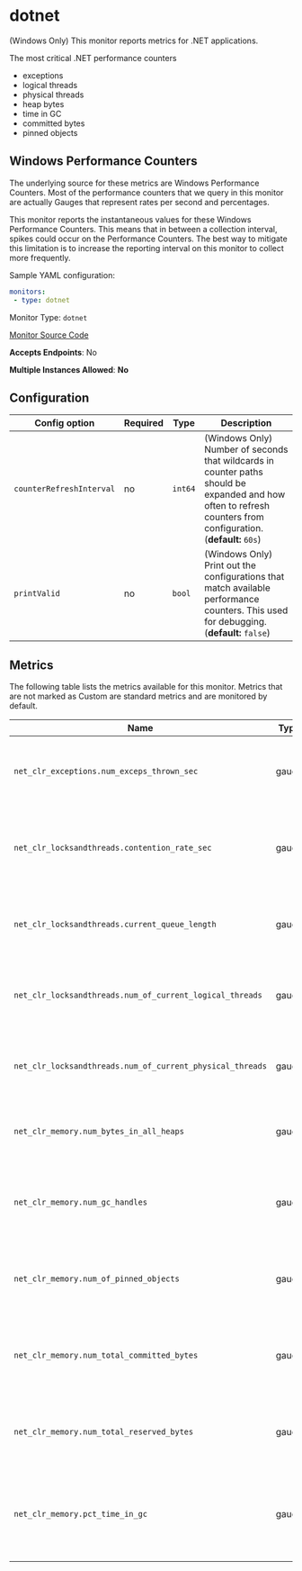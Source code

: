 <!--- GENERATED BY gomplate from scripts/docs/monitor-page.md.tmpl --->

# dotnet

(Windows Only) This monitor reports metrics for .NET applications.

The most critical .NET performance counters
* exceptions
* logical threads
* physical threads
* heap bytes
* time in GC
* committed bytes
* pinned objects

## Windows Performance Counters
The underlying source for these metrics are Windows Performance Counters.
Most of the performance counters that we query in this monitor are actually Gauges
that represent rates per second and percentages.

This monitor reports the instantaneous values for these Windows Performance Counters.
This means that in between a collection interval, spikes could occur on the
Performance Counters.  The best way to mitigate this limitation is to increase
the reporting interval on this monitor to collect more frequently.

Sample YAML configuration:

```yaml
monitors:
 - type: dotnet
```


Monitor Type: `dotnet`

[Monitor Source Code](https://github.com/signalfx/signalfx-agent/tree/master/internal/monitors/dotnet)

**Accepts Endpoints**: No

**Multiple Instances Allowed**: **No**

## Configuration

| Config option | Required | Type | Description |
| --- | --- | --- | --- |
| `counterRefreshInterval` | no | `int64` | (Windows Only) Number of seconds that wildcards in counter paths should be expanded and how often to refresh counters from configuration. (**default:** `60s`) |
| `printValid` | no | `bool` | (Windows Only) Print out the configurations that match available performance counters.  This used for debugging. (**default:** `false`) |




## Metrics

The following table lists the metrics available for this monitor. Metrics that are not marked as Custom are standard metrics and are monitored by default.

| Name | Type | Custom | Description |
| ---  | ---  | ---    | ---         |
| `net_clr_exceptions.num_exceps_thrown_sec` | gauge | X | The number of exceptions thrown by .NET applications. |
| `net_clr_locksandthreads.contention_rate_sec` | gauge | X | The rate of thread of thread contention per second for .NET applications. |
| `net_clr_locksandthreads.current_queue_length` | gauge | X | The current thread queue length for .NET applications. |
| `net_clr_locksandthreads.num_of_current_logical_threads` | gauge | X | The number of current logical threads for .NET applications. |
| `net_clr_locksandthreads.num_of_current_physical_threads` | gauge | X | The number of current physical threads for .NET applications. |
| `net_clr_memory.num_bytes_in_all_heaps` | gauge | X | The number of bytes in all heaps for .NET applications. |
| `net_clr_memory.num_gc_handles` | gauge | X | The number of garbage collection handles held by .NET applications. |
| `net_clr_memory.num_of_pinned_objects` | gauge | X | The number of objects pinned in memory by .NET applications. |
| `net_clr_memory.num_total_committed_bytes` | gauge | X | The total number of bytes committed to memory by .NET applications. |
| `net_clr_memory.num_total_reserved_bytes` | gauge | X | The total number of bytes reserved by .NET applications. |
| `net_clr_memory.pct_time_in_gc` | gauge | X | The percentage of time spent garbage collecting by .NET applications. |





